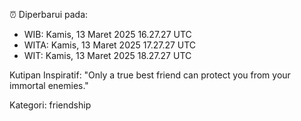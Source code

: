 ⏰ Diperbarui pada:
- WIB: Kamis, 13 Maret 2025 16.27.27 UTC
- WITA: Kamis, 13 Maret 2025 17.27.27 UTC
- WIT: Kamis, 13 Maret 2025 18.27.27 UTC

Kutipan Inspiratif:
"Only a true best friend can protect you from your immortal enemies."


Kategori: friendship

